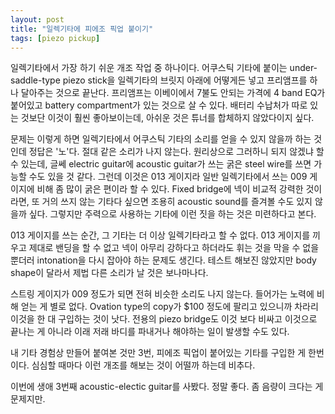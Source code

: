 ```yaml
---
layout: post
title: "일렉기타에 피에조 픽업 붙이기"
tags: [piezo pickup]
---
```


일렉기타에서 가장 하기 쉬운 개조 작업 중 하나이다. 어쿠스틱 기타에 붙이는 under-saddle-type piezo stick을 일렉기타의 브릿지 아래에 어떻게든 넣고 프리앰프를 하나 달아주는 것으로 끝난다. 프리앰프는 이베이에서 7불도 안되는 가격에 4 band EQ가 붙어있고 battery compartment가 있는 것으로 살 수 있다. 배터리 수납처가 따로 있는 것보단 이것이 훨씬 좋아보이는데, 아쉬운 것은 튜너를 합체하지 않았다이지 싶다. 

문제는 이렇게 하면 일렉기타에서 어쿠스틱 기타의 소리를 얻을 수 있지 않을까 하는 것인데 정답은 '노'다. 절대 같은 소리가 나지 않는다. 원리상으로 그러하니 되지 않겠냐 할 수 있는데, 글쎄 electric guitar에 acoustic guitar가 쓰는 굵은 steel wire를 쓰면 가능할 수도 있을 것 같다. 그런데 이것은 013 게이지라 일반 일렉기타에서 쓰는 009 게이지에 비해 좀 많이 굵은 편이라 할 수 있다. Fixed bridge에 넥이 비교적 강력한 것이라면, 또 거의 쓰지 않는 기타다 싶으면 조용히 acoustic sound를 즐겨볼 수도 있지 않을까 싶다. 그렇지만 주력으로 사용하는 기타에 이런 짓을 하는 것은 미련하다고 본다.

013 게이지를 쓰는 순간, 그 기타는 더 이상 일렉기타라고 할 수 없다. 013 게이지를 끼우고 제대로 밴딩을 할 수 없고 넥이 아무리 강하다고 하더라도 휘는 것을 막을 수 없을 뿐더러 intonation을 다시 잡아야 하는 문제도 생긴다. 테스트 해보진 않았지만 body shape이 달라서 제법 다른 소리가 날 것은 보나마나다. 

스트링 게이지가 009 정도가 되면 전혀 비슷한 소리도 나지 않는다. 들어가는 노력에 비해 얻는 게 별로 없다. Ovation type의 copy가 $100 정도에 팔리고 있으니까 차라리 이것을 한 대 구입하는 것이 낫다. 전용의 piezo bridge도 이것 보다 비싸고 이것으로 끝나는 게 아니라 이래 저래 바디를 파내거나 해야하는 일이 발생할 수도 있다.

내 기타 경험상 만들어 붙여본 것만 3번, 피에조 픽업이 붙어있는 기타를 구입한 게 한번 이다. 심심할 때마다 이런 개조를 해보는 것이 어떨까 하는데 비추다. 

이번에 생애 3번째 acoustic-electic guitar를 사봤다. 정말 좋다. 좀 음량이 크다는 게 문제지만. 